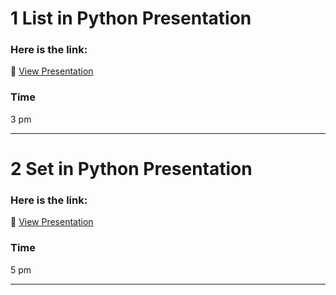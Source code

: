 # 1 List in Python Presentation

### Here is the link:
🔗 [View Presentation](https://www.facebook.com/share/v/1AvA3Fo3LJ/)
### Time 
3 pm

---
# 2 Set in Python Presentation

### Here is the link:
🔗 [View Presentation](https://www.facebook.com/share/v/1HFWm3C8o5/)
### Time 
5 pm

---